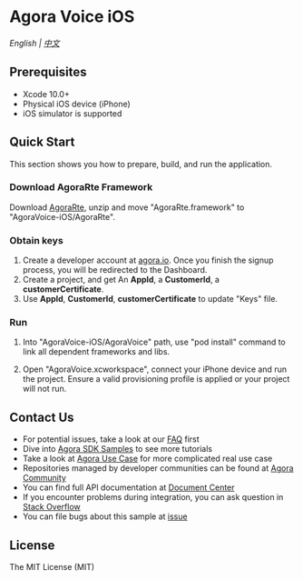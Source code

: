 # Agora Voice iOS

*English | [中文](README.zh.md)*

## Prerequisites

- Xcode 10.0+
- Physical iOS device (iPhone)
- iOS simulator is supported

## Quick Start

This section shows you how to prepare, build, and run the application.

### Download AgoraRte Framework

Download [AgoraRte](https://github.com/AgoraIO-Usecase/AgoraVoice/releases/download/ios_1.1.0/AgoraRte.framework.zip), unzip and move "AgoraRte.framework" to "AgoraVoice-iOS/AgoraRte".

### Obtain keys

1. Create a developer account at [agora.io](https://dashboard.agora.io/signin/). Once you finish the signup process, you will be redirected to the Dashboard.
2. Create a project, and get An **AppId**, a **CustomerId**, a **customerCertificate**. 
3. Use **AppId**, **CustomerId**, **customerCertificate** to update "Keys" file.

### Run

1. Into "AgoraVoice-iOS/AgoraVoice" path, use "pod install" command to link all dependent frameworks and libs.
  
2. Open "AgoraVoice.xcworkspace", connect your iPhone device and run the project. Ensure a valid provisioning profile is applied or your project will not run.

## Contact Us

- For potential issues, take a look at our [FAQ](https://docs.agora.io/en/faq) first
- Dive into [Agora SDK Samples](https://github.com/AgoraIO) to see more tutorials
- Take a look at [Agora Use Case](https://github.com/AgoraIO-usecase) for more complicated real use case
- Repositories managed by developer communities can be found at [Agora Community](https://github.com/AgoraIO-Community)
- You can find full API documentation at [Document Center](https://docs.agora.io/en/)
- If you encounter problems during integration, you can ask question in [Stack Overflow](https://stackoverflow.com/questions/tagged/agora.io)
- You can file bugs about this sample at [issue](https://github.com/AgoraIO-Usecase/AgoraVoice/issues)

## License

The MIT License (MIT)
